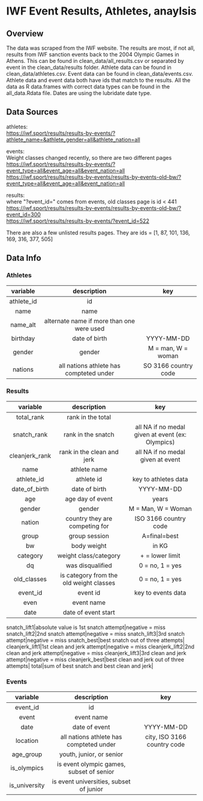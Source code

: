 # IWF Event Results, Athletes, anaylsis

## Overview

The data was scraped from the IWF website. The results are most, if not all, results from IWF sanction events back to the 2004 Olympic Games in Athens. This can be found in clean_data/all_results.csv or separated by event in the clean_data/results folder. Athlete data can be found in clean_data/athletes.csv. Event data can be found in clean_data/events.csv. Athlete data and event data both have ids that match to the results. All the data as R data.frames with correct data types can be found in the all_data.Rdata file. Dates are using the lubridate date type.

## Data Sources

athletes:  
<https://iwf.sport/results/results-by-events/?athlete_name=&athlete_gender=all&athlete_nation=all>

events:  
Weight classes changed recently, so there are two different pages  
<https://iwf.sport/results/results-by-events/?event_type=all&event_age=all&event_nation=all>  
<https://iwf.sport/results/results-by-events/results-by-events-old-bw/?event_type=all&event_age=all&event_nation=all>

results:  
where "?event_id=" comes from events, old classes page is id < 441  
<https://iwf.sport/results/results-by-events/results-by-events-old-bw/?event_id=300>  
<https://iwf.sport/results/results-by-events/?event_id=522>

There are also a few unlisted results pages. They are ids = [1, 87, 101, 136, 169, 316, 377, 505]

## Data Info

### Athletes

**variable**|**description**|**key**
:-----:|:-----:|:-----:
athlete_id | id |
name| name |
name_alt| alternate name if more than one were used|
birthday| date of birth | YYYY-MM-DD
gender | gender | M = man, W = woman
nations | all nations athlete has compteted under | SO 3166 country code

### Results

**variable**|**description**|**key**
:-----:|:-----:|:-----:
total\_rank|rank in the total|
snatch\_rank|rank in the snatch|all NA if no medal given at event (ex: Olympics)
cleanjerk\_rank|rank in the clean and jerk|all NA if no medal given at event
name|athlete name|
athlete\_id|athlete id|key to athletes data
date\_of\_birth|date of birth| YYYY-MM-DD
age|age day of event| years
gender|gender|M = Man, W = Woman
nation|country they are competing for|ISO 3166 country code
group|group session|A=final=best
bw|body weight|in KG
category|weight class/category| + = lower limit
dq|was disqualified|0 = no, 1 = yes
old\_classes|is category from the old weight classes|0 = no, 1 = yes
event\_id|event id|key to events data
even|event name|
date|date of event start|

snatch\_lift1|absolute value is 1st snatch attempt|negative = miss
snatch\_lift2|2nd snatch attempt|negative = miss
snatch\_lift3|3rd snatch attempt|negative = miss
snatch\_best|best snatch out of three attempts|
cleanjerk\_lift1|1st clean and jerk attempt|negative = miss
cleanjerk\_lift2|2nd clean and jerk attempt|negative = miss
cleanjerk\_lift3|3rd clean and jerk attempt|negative = miss
cleanjerk\_best|best clean and jerk out of three attempts|
total|sum of best snatch and best clean and jerk|

### Events

**variable**|**description**|**key**
:-----:|:-----:|:-----:
event_id | id |
event | event name |
date | date of event | YYYY-MM-DD
location | all nations athlete has compteted under | city, ISO 3166 country code
age\_group|youth, junior, or senior|
is\_olympics|is event olympic games, subset of senior|
is\_university|is event universities, subset of junior|
